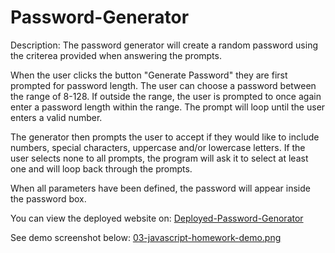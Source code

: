 # Password-Generator

Description: The password generator will create a random password using the criterea provided when answering the prompts.

When the user clicks the button "Generate Password" they are first prompted for password length. The user can choose a password between the range of 8-128. If outside the range, the user is prompted to once again enter a password length within the range. The prompt will loop until the user enters a valid number.

The generator then prompts the user to accept if they would like to include numbers, special characters, uppercase and/or lowercase letters. If the user selects none to all prompts, the program will ask it to select at least one and will loop back through the prompts.

When all parameters have been defined, the password will appear inside the password box.

You can view the deployed website on:
[Deployed-Password-Genorator](https://neels109.github.io/Password-Generator/)

See demo screenshot below:
[03-javascript-homework-demo.png](./assets/03-javascript-homework-demo.png) 
